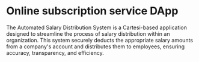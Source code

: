 # Online subscription service DApp

The Automated Salary Distribution System is a Cartesi-based application designed to streamline the process of salary distribution within an organization. This system securely deducts the appropriate salary amounts from a company's account and distributes them to employees, ensuring accuracy, transparency, and efficiency.
